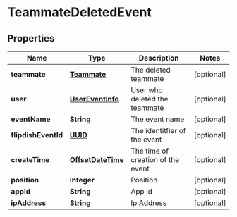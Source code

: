 
# TeammateDeletedEvent

## Properties
Name | Type | Description | Notes
------------ | ------------- | ------------- | -------------
**teammate** | [**Teammate**](Teammate.md) | The deleted teammate |  [optional]
**user** | [**UserEventInfo**](UserEventInfo.md) | User who deleted the teammate |  [optional]
**eventName** | **String** | The event name |  [optional]
**flipdishEventId** | [**UUID**](UUID.md) | The identitfier of the event |  [optional]
**createTime** | [**OffsetDateTime**](OffsetDateTime.md) | The time of creation of the event |  [optional]
**position** | **Integer** | Position |  [optional]
**appId** | **String** | App id |  [optional]
**ipAddress** | **String** | Ip Address |  [optional]



